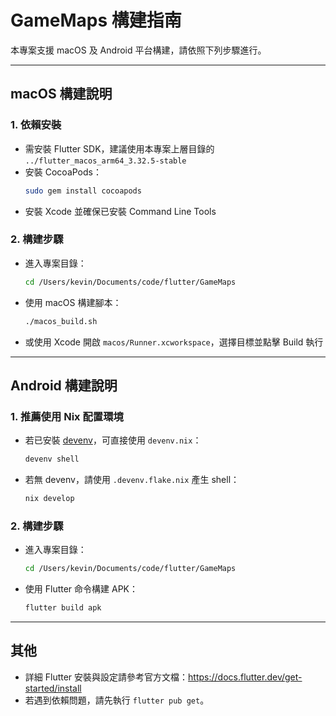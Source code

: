 # GameMaps 構建指南

本專案支援 macOS 及 Android 平台構建，請依照下列步驟進行。

---

## macOS 構建說明

### 1. 依賴安裝
- 需安裝 Flutter SDK，建議使用本專案上層目錄的 `../flutter_macos_arm64_3.32.5-stable`
- 安裝 CocoaPods：
  ```sh
  sudo gem install cocoapods
  ```
- 安裝 Xcode 並確保已安裝 Command Line Tools

### 2. 構建步驟
- 進入專案目錄：
  ```sh
  cd /Users/kevin/Documents/code/flutter/GameMaps
  ```
- 使用 macOS 構建腳本：
  ```sh
  ./macos_build.sh
  ```
- 或使用 Xcode 開啟 `macos/Runner.xcworkspace`，選擇目標並點擊 Build 執行

---

## Android 構建說明

### 1. 推薦使用 Nix 配置環境
- 若已安裝 [devenv](https://devenv.sh/)，可直接使用 `devenv.nix`：
  ```sh
  devenv shell
  ```
- 若無 devenv，請使用 `.devenv.flake.nix` 產生 shell：
  ```sh
  nix develop
  ```

### 2. 構建步驟
- 進入專案目錄：
  ```sh
  cd /Users/kevin/Documents/code/flutter/GameMaps
  ```
- 使用 Flutter 命令構建 APK：
  ```sh
  flutter build apk
  ```

---

## 其他
- 詳細 Flutter 安裝與設定請參考官方文檔：https://docs.flutter.dev/get-started/install
- 若遇到依賴問題，請先執行 `flutter pub get`。

